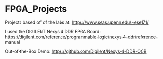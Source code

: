 # FPGA_Projects

Projects based off of the labs at: https://www.seas.upenn.edu/~ese171/

I used the DIGILENT Nexys 4 DDR FPGA Board: https://digilent.com/reference/programmable-logic/nexys-4-ddr/reference-manual

Out-of-the-Box Demo: https://github.com/Digilent/Nexys-4-DDR-OOB 